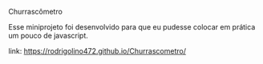 Churrascômetro

Esse miniprojeto foi desenvolvido para que eu pudesse colocar em prática um pouco de javascript.

link: https://rodrigolino472.github.io/Churrascometro/